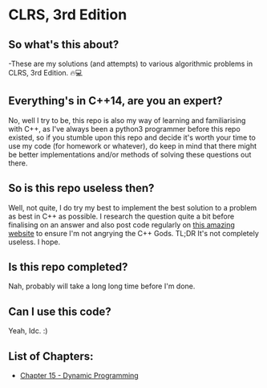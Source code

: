 # CLRS, 3rd Edition

## So what's this about?
-These are my solutions (and attempts) to various algorithmic problems in CLRS, 3rd Edition. 🔥💻

## Everything's in C++14, are you an expert?
No, well I try to be, this repo is also my way of learning and familiarising with C++, as I've always been a python3 programmer before this repo existed, so if you stumble upon this repo and decide it's worth your time to use my code (for homework or whatever), do keep in mind that there might be better implementations and/or methods of solving these questions out there.

## So is this repo useless then?
Well, not quite, I do try my best to implement the best solution to a problem as best in C++ as possible. I research the question quite a bit before finalising on an answer and also post code regularly on [this amazing website](codereview.stackexchange.com) to ensure I'm not angrying the C++ Gods.
TL;DR
It's not completely useless.
I hope.

## Is this repo completed?
Nah, probably will take a long long time before I'm done.

## Can I use this code?
Yeah, Idc. :)

## List of Chapters:

- [Chapter 15 - Dynamic Programming](https://github.com/pranjalverma/CLRS/tree/master/15.%20Dynamic%20Programming)
